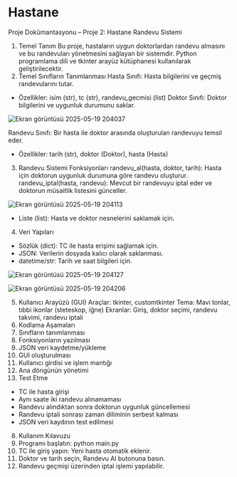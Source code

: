 # Hastane

Proje Dokümantasyonu – Proje 2: Hastane Randevu Sistemi

1. Temel Tanım
Bu proje, hastaların uygun doktorlardan randevu almasını ve bu randevuları yönetmesini sağlayan bir sistemdir. Python programlama dili ve tkinter arayüz kütüphanesi kullanılarak geliştirilecektir.
2. Temel Sınıfların Tanımlanması
Hasta Sınıfı: Hasta bilgilerini ve geçmiş randevularını tutar.
- Özellikler: isim (str), tc (str), randevu_gecmisi (list)
Doktor Sınıfı: Doktor bilgilerini ve uygunluk durumunu saklar.

![Ekran görüntüsü 2025-05-19 204037](https://github.com/user-attachments/assets/acc07ae7-ba2a-449a-8d2e-116b347b1f41)

Randevu Sınıfı: Bir hasta ile doktor arasında oluşturulan randevuyu temsil eder.
- Özellikler: tarih (str), doktor (Doktor), hasta (Hasta)
3. Randevu Sistemi Fonksiyonları
randevu_al(hasta, doktor, tarih): Hasta için doktorun uygunluk durumuna göre randevu oluşturur.
randevu_iptal(hasta, randevu): Mevcut bir randevuyu iptal eder ve doktorun müsaitlik listesini günceller.

 ![Ekran görüntüsü 2025-05-19 204113](https://github.com/user-attachments/assets/75d3e7e4-0ea6-47cc-9dc7-385866faf9fa)

- Liste (list): Hasta ve doktor nesnelerini saklamak için.
4. Veri Yapıları
  
- Sözlük (dict): TC ile hasta erişimi sağlamak için.
- JSON: Verilerin dosyada kalıcı olarak saklanması.
- datetime/str: Tarih ve saat bilgileri için.

![Ekran görüntüsü 2025-05-19 204127](https://github.com/user-attachments/assets/0156b611-3a5d-40e8-ac7a-553f0934a036)

![Ekran görüntüsü 2025-05-19 204206](https://github.com/user-attachments/assets/ca8614cc-a59a-40b7-a242-35ab3dd28443)


5. Kullanıcı Arayüzü (GUI)
Araçlar: tkinter, customtkinter
Tema: Mavi tonlar, tıbbi ikonlar (steteskop, iğne)
Ekranlar: Giriş, doktor seçimi, randevu takvimi, randevu iptali
6. Kodlama Aşamaları
1. Sınıfların tanımlanması
2. Fonksiyonların yazılması
3. JSON veri kaydetme/yükleme
4. GUI oluşturulması
5. Kullanıcı girdisi ve işlem mantığı
6. Ana döngünün yönetimi
7. Test Etme
- TC ile hasta girişi
- Aynı saate iki randevu alınamaması
- Randevu alındıktan sonra doktorun uygunluk güncellemesi
- Randevu iptali sonrası zaman diliminin serbest kalması
- JSON veri kaydının test edilmesi
8. Kullanım Kılavuzu
1. Programı başlatın: python main.py
2. TC ile giriş yapın: Yeni hasta otomatik eklenir.
3. Doktor ve tarih seçin, Randevu Al butonuna basın.
4. Randevu geçmişi üzerinden iptal işlemi yapılabilir.


